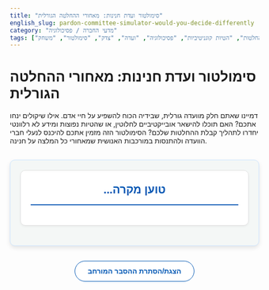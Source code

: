 ```yaml
---
title: "סימולטור ועדת חנינות: מאחורי ההחלטה הגורלית"
english_slug: pardon-committee-simulator-would-you-decide-differently
category: "מדעי החברה / פסיכולוגיה"
tags: ["קבלת החלטות", "הטיות קוגניטיביות", "פסיכולוגיה", "ועדה", "צדק", "סימולטור", "משחק"]
---
```

# סימולטור ועדת חנינות: מאחורי ההחלטה הגורלית

דמיינו שאתם חלק מוועדה גורלית, שבידיה הכוח להשפיע על חיי אדם. אילו שיקולים ינחו אתכם? האם תוכלו להישאר אובייקטיביים לחלוטין, או שהטיות נפוצות ומידע לא רלוונטי יחדרו לתהליך קבלת ההחלטות שלכם? הסימולטור הזה מזמין אתכם להיכנס לנעלי חברי הוועדה ולהתנסות במורכבות האנושית שמאחורי כל המלצה על חנינה.

<div id="simulator-app">
    <div id="case-presentation">
        <h2 id="case-title">טוען מקרה...</h2>
        <div id="case-details">
            <!-- Case details will be loaded here -->
        </div>
         <div id="bias-hint" class="hint" style="display: none;">
            <i class="info-icon"></i> <span id="bias-hint-text"></span>
        </div>
    </div>
    <div id="decision-buttons" class="actions" style="display: none;">
        <button id="approve-btn" class="decision-btn approve">להמליץ על חנינה</button>
        <button id="reject-btn" class="decision-btn reject">לדחות את הבקשה</button>
    </div>
    <div id="feedback-area" class="feedback" style="display: none;">
        <h3>המשוב על ההחלטה שלך:</h3>
        <p id="feedback-text"></p>
        <button id="next-case-btn" class="action-btn next-case" style="display: none;">למקרה הבא</button>
    </div>
    <div id="end-screen" class="end-game" style="display: none;">
        <h2>סיכום הסימולטור</h2>
        <p>סיימת לבחון את כל המקרים. מקרי החנינה אמיתיים ומורכבים, ומראים כיצד שיקולים שונים, כולל הטיות קוגניטיביות, יכולים להשפיע על החלטות משנות חיים. כעת, מומלץ לעיין בהסבר המורחב כדי להעמיק את הבנתכם בנוגע לדינמיקות בוועדות ולקבלת החלטות תחת השפעה.</p>
         <button id="restart-btn" class="action-btn restart">התחל סימולטור מחדש</button>
    </div>
</div>

<style>
    :root {
        --primary-color: #0056b3; /* Darker Blue */
        --secondary-color: #e0e0e0; /* Light Gray */
        --approve-color: #28a745; /* Green */
        --reject-color: #dc3545; /* Red */
        --warning-color: #ffc107; /* Yellow/Orange for hints */
        --bg-color: #f4f7f6; /* Very Light Gray/Blue background */
        --card-bg-color: #ffffff; /* White for cards */
        --text-color: #333; /* Dark Gray text */
        --border-color: #cce5ff; /* Light Blue border */
        --border-radius: 10px;
        --box-shadow: 0 4px 8px rgba(0, 0, 0, 0.1);
        --transition-speed: 0.4s ease-in-out;
    }

    #simulator-app {
        font-family: 'Arial', sans-serif;
        direction: rtl;
        text-align: right;
        max-width: 700px;
        margin: 30px auto;
        padding: 20px;
        border: 1px solid var(--border-color);
        border-radius: var(--border-radius);
        background-color: var(--bg-color);
        line-height: 1.7;
        color: var(--text-color);
        box-shadow: var(--box-shadow);
        overflow: hidden; /* To contain animations */
    }

    #case-presentation, .feedback, .end-game {
        margin-bottom: 20px;
        padding: 20px;
        border: 1px solid var(--secondary-color);
        border-radius: var(--border-radius);
        background-color: var(--card-bg-color);
        box-shadow: 0 2px 4px rgba(0, 0, 0, 0.05);
        opacity: 1;
        transform: translateY(0);
        transition: opacity var(--transition-speed), transform var(--transition-speed);
    }

     .fade-out {
         opacity: 0;
         transform: translateY(20px);
     }

     .fade-in {
         opacity: 1;
         transform: translateY(0);
     }


    #case-title {
        text-align: center;
        color: var(--primary-color);
        margin-top: 0;
        margin-bottom: 20px;
        font-size: 1.6em;
        border-bottom: 2px solid var(--primary-color);
        padding-bottom: 10px;
    }

    #case-details p {
        margin-bottom: 12px;
        padding-bottom: 12px;
        border-bottom: 1px dashed var(--secondary-color);
        font-size: 1.05em;
    }
     #case-details p:last-child {
        border-bottom: none;
        padding-bottom: 0;
        margin-bottom: 0;
    }

    #case-details strong {
        color: var(--primary-color);
    }

    #bias-hint {
        margin-top: 20px;
        padding: 10px;
        background-color: #fff3cd; /* Light yellow */
        border: 1px solid #ffeeba; /* Yellow border */
        border-radius: 5px;
        color: #856404; /* Dark yellow text */
        font-size: 0.95em;
        display: flex;
        align-items: center;
    }

    .info-icon {
        display: inline-block;
        width: 20px;
        height: 20px;
        background-color: #856404;
        color: #fff3cd;
        border-radius: 50%;
        text-align: center;
        line-height: 20px;
        font-weight: bold;
        margin-left: 8px;
        flex-shrink: 0;
    }
     .info-icon::before {
         content: 'i';
         font-style: normal;
     }


    .actions {
        text-align: center;
        margin-bottom: 20px;
        display: flex; /* Use flexbox for buttons */
        justify-content: center;
        gap: 20px; /* Space between buttons */
        opacity: 1;
        transition: opacity var(--transition-speed);
    }

     .actions.fade-out {
         opacity: 0;
         pointer-events: none; /* Disable clicks while fading */
     }

    .decision-btn, .action-btn {
        padding: 12px 25px;
        font-size: 1.1em;
        cursor: pointer;
        border: none;
        border-radius: 25px; /* Pill shape */
        transition: background-color 0.3s ease, transform 0.1s ease, box-shadow 0.3s ease;
        font-weight: bold;
        text-transform: uppercase;
        letter-spacing: 0.5px;
        box-shadow: 0 2px 5px rgba(0, 0, 0, 0.1);
    }

    .decision-btn.approve {
        background-color: var(--approve-color);
        color: white;
    }

    .decision-btn.approve:hover {
        background-color: #218838; /* Darker Green */
        transform: translateY(-2px);
        box-shadow: 0 4px 8px rgba(0, 0, 0, 0.2);
    }
     .decision-btn.approve:active {
         transform: translateY(0);
         box-shadow: 0 2px 5px rgba(0, 0, 0, 0.1);
     }


    .decision-btn.reject {
        background-color: var(--reject-color);
        color: white;
    }

    .decision-btn.reject:hover {
        background-color: #c82333; /* Darker Red */
        transform: translateY(-2px);
        box-shadow: 0 4px 8px rgba(0, 0, 0, 0.2);
    }
     .decision-btn.reject:active {
         transform: translateY(0);
         box-shadow: 0 2px 5px rgba(0, 0, 0, 0.1);
     }

    .feedback {
        margin-top: 20px;
        padding: 20px;
        border-radius: var(--border-radius);
        background-color: var(--card-bg-color);
        /* Feedback background will be set by JS based on decision */
        box-shadow: 0 2px 4px rgba(0, 0, 0, 0.05);
    }
     .feedback h3 {
         margin-top: 0;
         color: var(--primary-color);
         border-bottom: 1px solid var(--secondary-color);
         padding-bottom: 10px;
         margin-bottom: 15px;
     }
     .feedback p {
         margin-bottom: 15px;
         font-size: 1.05em;
     }

    .action-btn {
        display: block;
        width: fit-content;
        margin: 20px auto 0;
        background-color: var(--primary-color);
        color: white;
    }

     .action-btn.restart {
         background-color: var(--warning-color);
         color: var(--text-color);
         font-weight: bold;
     }


    .action-btn:hover {
        background-color: #004085; /* Even Darker Blue */
        transform: translateY(-2px);
        box-shadow: 0 4px 8px rgba(0, 0, 0, 0.2);
    }
     .action-btn:active {
         transform: translateY(0);
         box-shadow: 0 2px 5px rgba(0, 0, 0, 0.1);
     }

    .action-btn.restart:hover {
        background-color: #ffaa00; /* Darker Orange */
    }


    .end-game {
         text-align: center;
         padding: 30px;
         background-color: var(--card-bg-color);
    }

    .end-game h2 {
        color: var(--primary-color);
        font-size: 2em;
        margin-bottom: 15px;
    }
     .end-game p {
         font-size: 1.1em;
         margin-bottom: 25px;
         color: #555;
     }


    #toggle-explanation {
        display: block;
        width: fit-content;
        margin: 30px auto;
        padding: 12px 25px;
        font-size: 1em;
        cursor: pointer;
        border: 1px solid var(--primary-color);
        border-radius: 25px;
        background-color: var(--card-bg-color);
        color: var(--primary-color);
        transition: background-color 0.3s ease, color 0.3s ease, transform 0.1s ease, box-shadow 0.3s ease;
        font-weight: bold;
    }
     #toggle-explanation:hover {
         background-color: var(--primary-color);
         color: white;
         transform: translateY(-2px);
         box-shadow: 0 4px 8px rgba(0, 0, 0, 0.15);
     }
     #toggle-explanation:active {
         transform: translateY(0);
         box-shadow: 0 1px 3px rgba(0, 0, 0, 0.1);
     }


    #explanation {
        margin-top: 30px;
        padding: 25px;
        border: 1px solid var(--border-color);
        border-radius: var(--border-radius);
        background-color: var(--bg-color);
        direction: rtl;
        text-align: right;
        box-shadow: var(--box-shadow);
    }

    #explanation h2, #explanation h3 {
        color: var(--primary-color);
        border-bottom: 2px solid var(--secondary-color);
        padding-bottom: 8px;
        margin-bottom: 20px;
    }

    #explanation h2 {
        font-size: 1.8em;
    }
     #explanation h3 {
         font-size: 1.4em;
     }

    #explanation p {
        margin-bottom: 18px;
        font-size: 1.05em;
        color: #555;
    }

    #explanation ul {
        list-style-type: disc;
        margin-right: 25px;
        margin-bottom: 18px;
        color: #555;
    }

    #explanation li {
        margin-bottom: 10px;
        line-height: 1.6;
    }

     /* Add some keyframe animations */
     @keyframes fadeIn {
         from { opacity: 0; transform: translateY(20px); }
         to { opacity: 1; transform: translateY(0); }
     }

     @keyframes fadeOut {
         from { opacity: 1; transform: translateY(0); }
         to { opacity: 0; transform: translateY(-20px); }
     }

     .animated.fade-in { animation: fadeIn var(--transition-speed) forwards; }
     .animated.fade-out { animation: fadeOut var(--transition-speed) forwards; }

</style>

<button id="toggle-explanation">הצגת/הסתרת ההסבר המורחב</button>

<div id="explanation" style="display: none;">
    <h2>ועדת חנינות וקבלת החלטות: מבט מעמיק</h2>

    <h3>תפקידה של ועדת חנינות נשיאותית</h3>
    <p>ועדת החנינות משמשת כגוף מייעץ לנשיא המדינה, בוחנת בקשות חנינה מאסירים ומורשעים, וממליצה אם להיענות לבקשה (למשל, קיצור עונש או מחיקת רישום פלילי) או לדחותה. עבודת הוועדה דורשת איזון עדין בין עקרונות צדק, שיקום, בטחון הציבור, והתחשבות בנסיבות אנושיות ייחודיות.</p>

    <h3>המורכבות האנושית שמאחורי ההחלטה</h3>
    <p>ההחלטה על חנינה אינה תהליך משפטי יבש בלבד. היא רוויה בהיבטים מוסריים, חברתיים ורגשיים. כיצד שוקלים את סיכויי השיקום מול חומרת העבירה המקורית? מתי החברה סלחה? וכיצד מתייחסים להשפעת המאסר על משפחת האסיר מול סבל קורבנות העבירה? חברי הוועדה ניצבים בפני דילמות אמיתיות, לעיתים ללא תשובות חד-משמעיות.</p>

    <h3>דינמיקות קבוצתיות בוועדה: לא רק דעות אישיות</h3>
    <p>קבלת החלטות בוועדה מושפעת לא רק משיקול דעתם האישי של החברים, אלא גם מדינמיקות חברתיות. לחצים נורמטיביים, הרצון להגיע לקונצנזוס במהירות (לפעמים על חשבון דיון מעמיק - "חשיבת יחד" או Groupthink), והשפעת חברים דומיננטיים יכולים כולם להטות את כף המאזניים.</p>

    <h3>הטיות קוגניטיביות: מלכודות החשיבה האנושית</h3>
    <p>הטיות קוגניטיביות הן דפוסי חשיבה אוטומטיים, שאינם בהכרח רציונליים, המשפיעים על האופן בו אנו קולטים ומעבדים מידע, ובכך מעוותים את שיקול דעתנו. הן נפוצות גם אצל מקבלי החלטות מנוסים:</p>
    <ul>
        <li>**הטיית העיגון (Anchoring Bias):** הנטייה להיתפס למידע הראשוני המוצג (ה"עוגן") ולהתבסס עליו יתר על המידה בהמשך קבלת ההחלטה, גם כשהוא אינו בהכרח הרלוונטי ביותר. לדוגמה, חומרת העבירה המקורית או אורך העונש יכולים להוות עוגן שמשפיע על הערכת סיכויי שיקום עתידיים.</li>
        <li>**הטיית האישור (Confirmation Bias):** הנטייה לחפש, לפרש ולזכור מידע שמאשר אמונות או דעות קיימות, ולהתעלם ממידע שסותר אותן. אם חבר ועדה מאמין שאסיר מסוים ראוי לחנינה (או שלא), הוא יחפש עדויות שיחזקו דעה זו ויתעלם מהשאר.</li>
        <li>**הטיית ההילה (Halo Effect):** הנטייה להרחיב תכונה חיובית אחת (או שלילית אחת) של אדם, ולהסיק ממנה לגבי תכונות נוספות שאינן קשורות אליה ישירות. סיפור אישי מרגש או מראה חיצוני מסודר יכולים ליצור 'הילה' שתגרום להערכת יתר של אמינות האסיר או סיכויי שיקומו.</li>
        <li>**אפקט המסגור (Framing Effect):** האופן בו מוצג המידע משפיע על ההחלטה, גם אם המידע המהותי זהה. הדגשת סבל משפחת האסיר לעומת הדגשת פגיעת הקורבן יכולה להוביל להחלטות שונות לחלוטין, פשוט בגלל ה"מסגרת" השונה בה הוצג המקרה.</li>
    </ul>

    <h3>השפעת מידע לא רלוונטי</h3>
    <p>ועדות חנינה נחשפות לעיתים קרובות למידע אישי, רגשי או חברתי שאינו קשור ישירות לעבירה, לעונש או לתהליך השיקום המקצועי של האסיר (כמו מצב משפחתי ייחודי, קשרים חיצוניים, או עדויות אופי שאינן מבתי הכלא). מידע זה, אף שהוא אנושי ומעורר אמפתיה, עלול להכניס אלמנטים סובייקטיביים ולהגביר את הסיכון להטיות, על חשבון בחינה עניינית ומבוססת קריטריונים אחידים.</p>

    <h3>האיזון העדין: רציונל מול רגש</h3>
    <p>ההחלטה על חנינה דורשת שילוב של חשיבה רציונלית (בחינת עובדות, חוקים, נהלים) וחמלה אנושית (התחשבות בנסיבות, פוטנציאל שיקום). האתגר המרכזי הוא למצוא את האיזון הנכון: להכיר בהיבטים האנושיים מבלי לאפשר להטיות ולמידע לא רלוונטי להאפיל על הצורך באובייקטיביות, שקיפות ושוויון בפני החוק.</p>

    <h3>זיהוי הטיות והתמודדות איתן</h3>
    <p>הצעד הראשון הוא מודעות לקיומן של הטיות אלו והכרה בכך שכולנו חשופים להן. דיון פתוח, ביקורתי ורב-קולי בוועדה, שימוש בכלי עזר מסודרים, קביעת קריטריונים ברורים ככל הניתן, והתייעצות עם גורמים מקצועיים בלתי תלויים יכולים לסייע בצמצום השפעתן של הטיות ובקבלת החלטות מבוססות ומאוזנות יותר.</p>
</div>


<script>
    const cases = [
        {
            title: "מקרה 1: גניבה לצורך רפואה דחופה",
            details: [
                "**האסיר:** דוד כהן, בן 55.",
                "**העבירה:** גניבת סכום כסף גדול ממעסיקו לצורך מימון טיפול רפואי דחוף ויקר לבתו הקטנה שהייתה בסכנת חיים. אין לו עבר פלילי קודם.",
                "**העונש שנגזר:** 3 שנות מאסר בפועל.",
                "**התנהגות בכלא:** התנהגות מופתית, השתתף בתוכניות שיקום רבות, עובד במפעל הכלא ונחשב לאסיר למופת. מקבל דו"חות חיוביים מהסגל.",
                "**נסיבות אישיות נוספות:** בתו החלימה אך נותרה נכה חלקית ותלויה בטיפול יקר מתמשך. אשתו התקשתה לפרנס את המשפחה בלעדיו והמשפחה נקלעה לחובות כבדים. מעסיקו לשעבר הביע צער על המצב אך התעקש על העונש כאות אזהרה.",
                "**התרשמות משימוע קודם:** אסיר שקט, שומר על מראה מסודר ונקי. במהלך שימוע קודם בפני גורם אחר, סיפורו האישי והמצוקה ששידר גרמו לרגש רב אצל השומעים ונרשמה הערה על כך בפרוטוקול."
            ],
            biasHint: "שימו לב כיצד המצוקה האישית והסיפור הרגשי העוצמתי 'ממסגרים' את המעשה, והאם ההתרשמות החיובית מהאסיר יוצרת 'הילה' המשפיעה על שיקול הדעת, על חשבון חומרת העבירה והצורך בצדק ציבורי (הטיית ההילה, אפקט המסגור).",
            feedback: {
                approve: "**החלטה להמליץ על חנינה:** החלטה זו הושפעה, ככל הנראה, מהכוח הרגשי העצום של סיפורו האישי של האסיר ונסיבות ביצוע העבירה. חברי ועדה רבים התקשו להתעלם מהמצוקה הנוראה בה היה נתון ומהעובדה שהמעשה הציל חיים (למרות שהיה פלילי). זוהי דוגמה לאפקט המסגור - המקרה 'מסוגר' כמעשה נואש ממצוקה ולא כעבירה פלילית רגילה. התנהגותו הטובה בכלא מוסיפה ל'הילת' האסיר הטוב. ההתמקדות היא בצד האנושי ופוטנציאל השיקום, לעיתים על חשבון הצורך להרתיע מעבירות חמורות כאלו.",
                reject: "**החלטה לדחות את הבקשה:** דחיית הבקשה מתמקדת לרוב בחומרת העבירה המקורית, בגובה הסכום שנגנב ובהשלכותיה על הקורבן (המעסיק). גישה זו נוטה להפריד בין נסיבות אישיות קשות ובין חומרת המעשה הפלילי עצמו, ומתמקדת בצורך לשמור על שלטון החוק ולהרתיע. זוהי גישה המבוססת על היגיון 'קר' יותר, אך היא עלולה להתעלם מהקשר הייחודי שאיפשר את ביצוע העבירה. היא שמה דגש על עקרונות משפטיים וציבוריים מעל גורמים רגשיים ואישיים."
            }
        },
        {
            title: "מקרה 2: הונאה פיננסית רחבת היקף",
            details: [
                "**האסיר:** אלי שקד, בן 48.",
                "**העבירה:** הונאה פיננסית מתוחכמת ורחבת היקף שגרמה הפסדים של מיליוני שקלים לחברה ציבורית ולמשקיעים קטנים רבים, חלקם איבדו את כל חסכונותיהם.",
                "**העונש שנגזר:** 7 שנות מאסר בפועל.",
                "**התנהגות בכלא:** התנהגות שגרתית, לא יצר בעיות מיוחדות אך גם לא גילה עניין מיוחד בתוכניות שיקום מעבר למינימום הפורמלי. מתלונן תדיר על התנאים בכלא ועל יחס הסגל.",
                "**נסיבות אישיות נוספות:** בא ממשפחה מבוססת ובעלת קשרים חברתיים ופוליטיים. סנגורו, עורך דין ידוע, טוען שנעשה לו עוול ושהוא 'שעיר לעזאזל' למחדלי רשויות הפיקוח. האסיר עצמו ממעיט בחומרת מעשיו ואינו מביע חרטה אמיתית. נשוי ואב לשניים. אשתו פעילה ציבורית בולטת ומפעילה לחץ לקבלת החנינה.",
                "**השוואה לתיק אחר:** הוצג לוועדה נתון השוואתי (שאינו קשור ישירות לתיק) של אסיר אחר שהורשע בעבירת הונאה דומה, אך בסכום נמוך בהרבה, וקיבל עונש קל משמעותית."
            ],
            biasHint: "שקלו כיצד גובה הסכום שנגנב (וההפסדים העצומים) יכולים 'לעגן' את תפיסת חומרת העבירה. האם מעמדו החברתי, קשריו, או הלחץ החיצוני שהופעל משפיעים על ההחלטה? האם ההשוואה לתיק אחר, פחות חמור, מהווה 'עוגן' נוסף? (הטיית העיגון, השפעת מידע לא רלוונטי/לחצים חיצוניים).",
            feedback: {
                approve: "**החלטה להמליץ על חנינה:** אישור חנינה במקרה זה עלול לנבוע מהשפעת גורמים חיצוניים ומידע שאינו רלוונטי עניינית, כמו מעמד חברתי, קשרים חזקים, או לחץ המופעל מבחוץ. ייתכן גם שההשוואה למקרה אחר, עם עונש קל יותר, משמשת כ'עוגן' שממנו נגזר הצורך לסטות מהעונש המקורי (שהפך ל'עוגן' הנגדי). החלטה כזו עלולה להתפרש כהעדפה פסולה לבעלי אמצעים וקשרים, תוך התעלמות מחומרת העבירה, היעדר חרטה, והנזק הרב שנגרם לקורבנות רבים.",
                reject: "**החלטה לדחות את הבקשה:** דחיית החנינה במקרה זה מתבססת לרוב באופן מובהק על חומרת ההונאה הפיננסית, היקף הנזק שנגרם למשקיעים, והמסר הציבורי בדבר חומרת עבירות 'צווארון לבן'. גובה הסכום שנגנב משמש כ'עוגן' מרכזי בהערכת המקרה. גישה זו מתייחסת מעט יחסית לנסיבות אישיות שאינן מעידות על שיקום, ומסרבת להיכנע ללחצים חיצוניים או להשוואות לא רלוונטיות. ההתמקדות היא בענישה, הרתעה והגנה על הציבור."
            }
        },
         {
            title: "מקרה 3: אלימות בנסיבות מצוקה קשה",
            details: [
                "**האסירה:** רותי לוי, בת 38.",
                "**העבירה:** תקיפה אלימה וקשה שגרמה לפציעה חמורה לבן זוגה, במהלך ויכוח שהתדרדר לאלימות מצידו. הוגדרה בבית המשפט כהגנה עצמית שחרגה מהסביר בנסיבות המקרה.",
                "**העונש שנגזר:** 5 שנות מאסר בפועל.",
                "**התנהגות בכלא:** התנהגות טובה ושקטה מאוד, מופנמת. סבלה מדיכאון קליני קשה שהוביל להתערבות פסיכיאטרית בכלא. למדה מקצוע טיפולי במסגרת תוכניות השיקום בכלא ומגלה אחריות.",
                "**נסיבות אישיות נוספות:** היסטוריה מתועדת ארוכה של התעללות פיזית, מינית ונפשית קשה מצד בן הזוג, שכללה איומים ופגיעות חוזרות ונשנות. בזמן התקיפה הייתה במצב מצוקה נפשית קיצוני. ללא תמיכה משפחתית חיצונית משמעותית. יש לה שני ילדים קטינים המטופלים אצל קרובי משפחה מרוחקים בתנאים קשים.",
                "**ראיות נוספות שהוצגו:** הסנגור הציג לוועדה תמונות רפואיות קשות שתיעדו פגיעות פיזיות קודמות שסבלה מהן האסירה מידי בן הזוג. עובדת סוציאלית מטעם שירות בתי הסוהר המליצה בחום על שחרורה לחלופת מעצר טיפולית, והעידה על תהליך שיקום משמעותי שעברה."
            ],
            biasHint: "האם הנסיבות הקשות (התעללות, מצוקה נפשית, היסטוריה של פגיעות) יוצרות 'הילה' של קורבן וממסגרות את המעשה ככורח מצער? כיצד ראיות ויזואליות קשות משפיעות על הרגש ועל שיקול הדעת? האם הן גורמות להתעלמות מחומרת הפציעה שנגרמה לקורבן? (הטיית ההילה, אפקט המסגור, השפעת מידע רגשי/ויזואלי, התעלמות מהקורבן).",
            feedback: {
                approve: "**החלטה להמליץ על חנינה:** המלצה זו מושפעת עמוקות מאפקט המסגור ומ'הטיית ההילה'. הנסיבות הקיצוניות בהן בוצעה העבירה (שנים של התעללות) והצגת העדויות המצולמות 'ממסגרות' את האסירה כקורבן ואת המעשה כמעשה נואש הנובע ממצוקה קיצונית. האמפתיה העצומה שהמקרה מעורר יוצרת 'הילה' חיובית סביב האסירה, ומטה את ההחלטה לכיוון החנינה, לעיתים תוך הפחתה ממשקל חומרת הפציעה שנגרמה לבן הזוג (הקורבן). ההתמקדות היא בגורלה של האסירה ובפוטנציאל השיקום שלה נוכח מצבה הנפשי וההיסטוריה שלה.",
                reject: "**החלטה לדחות את הבקשה:** דחיית החנינה במקרה זה שמה את הדגש המרכזי על תוצאת המעשה האלים - הפציעה הקשה שנגרמה לקורבן - ועל הצורך הציבורי להרתיע מפני אלימות, גם אם היא מבוצעת בנסיבות קשות. גישה זו נוטה 'להתעלם' מהנסיבות האישיות המקלות או להפחית ממשקלן, ומתמקדת בהיבט הפלילי והמשפטי היבש של התקיפה והתוצאה. היא עלולה להיות מושפעת מ'הטיית העיגון' על בסיס חומרת הפציעה, ולעיתים מתקשה לשקלל כראוי את ההקשר המורכב של אלימות בתוך המשפחה."
            }
        }
    ];

    let currentCaseIndex = 0;

    const simulatorApp = document.getElementById('simulator-app');
    const casePresentationDiv = document.getElementById('case-presentation');
    const caseTitle = document.getElementById('case-title');
    const caseDetails = document.getElementById('case-details');
    const biasHintDiv = document.getElementById('bias-hint');
    const biasHintTextSpan = document.getElementById('bias-hint-text');
    const decisionButtonsDiv = document.getElementById('decision-buttons');
    const approveBtn = document.getElementById('approve-btn');
    const rejectBtn = document.getElementById('reject-btn');
    const feedbackAreaDiv = document.getElementById('feedback-area');
    const feedbackText = document.getElementById('feedback-text');
    const nextCaseBtn = document.getElementById('next-case-btn');
    const endScreenDiv = document.getElementById('end-screen');
    const restartBtn = document.getElementById('restart-btn');
    const toggleExplanationBtn = document.getElementById('toggle-explanation');
    const explanationDiv = document.getElementById('explanation');

    function animateElement(element, animationClass, duration = 500) {
        return new Promise(resolve => {
            element.classList.add('animated', animationClass);
            const animationEndHandler = () => {
                element.classList.remove('animated', animationClass);
                 // Ensure display is correctly set after fade-out
                 if (animationClass === 'fade-out') {
                     element.style.display = 'none';
                 }
                element.removeEventListener('animationend', animationEndHandler);
                resolve();
            };
            element.addEventListener('animationend', animationEndHandler);
             // Fallback in case animationend doesn't fire
            setTimeout(resolve, duration + 50);
        });
    }

    async function loadCase(index) {
        if (index >= cases.length) {
            endSimulator();
            return;
        }

        // If not the first case, fade out current content
        if (currentCaseIndex > 0) {
           await animateElement(casePresentationDiv, 'fade-out', 300);
           biasHintDiv.style.display = 'none'; // Ensure hint is hidden during transition
           decisionButtonsDiv.classList.remove('fade-in'); // Remove incoming animation class if exists
           decisionButtonsDiv.style.display = 'none'; // Hide buttons
        }


        const currentCase = cases[index];
        caseTitle.textContent = currentCase.title;
        caseDetails.innerHTML = '';
        currentCase.details.forEach(detail => {
            const p = document.createElement('p');
            p.innerHTML = detail; // Use innerHTML to support bold tags
            caseDetails.appendChild(p);
        });
        biasHintTextSpan.textContent = currentCase.biasHint;


        // Reset and prepare for fade-in
        feedbackAreaDiv.style.display = 'none';
        nextCaseBtn.style.display = 'none';
        endScreenDiv.style.display = 'none';

        casePresentationDiv.classList.remove('fade-out'); // Remove outgoing animation class if exists
        casePresentationDiv.style.display = 'block'; // Make sure it's block before fading in
        await animateElement(casePresentationDiv, 'fade-in', 500); // Fade in the new case details

        biasHintDiv.style.display = 'flex'; // Show hint
        decisionButtonsDiv.style.display = 'flex'; // Show buttons
        animateElement(decisionButtonsDiv, 'fade-in', 300); // Fade in buttons


        currentCaseIndex = index; // Update index *after* loading
    }

    async function showFeedback(decision) {
         // Disable buttons during transition
         approveBtn.disabled = true;
         rejectBtn.disabled = true;
         decisionButtonsDiv.classList.add('fade-out'); // Start fading out buttons

         // Fade out case details
         await animateElement(casePresentationDiv, 'fade-out', 300);
         biasHintDiv.style.display = 'none'; // Hide hint

         const currentCase = cases[currentCaseIndex];
        feedbackText.innerHTML = `**ההחלטה שלך:** ${decision === 'approve' ? 'להמליץ על חנינה' : 'לדחות את הבקשה'}.`; // Basic decision
        feedbackText.innerHTML += `<br><br>${currentCase.feedback[decision]}`; // Detailed feedback

         // Add visual cue to feedback area based on decision (optional, but adds flair)
         feedbackAreaDiv.style.borderColor = decision === 'approve' ? var_approve_color : var_reject_color; // This won't work directly with CSS vars in JS style property. Need to get computed style or define colors in JS. Let's use classes instead.
         feedbackAreaDiv.classList.remove('approve-feedback', 'reject-feedback'); // Clean previous classes
         feedbackAreaDiv.classList.add(decision + '-feedback'); // Add new class for styling


         // Fade in feedback
         feedbackAreaDiv.classList.remove('fade-out'); // Ensure no outgoing class
         feedbackAreaDiv.style.display = 'block'; // Make sure it's block before fading in
         await animateElement(feedbackAreaDiv, 'fade-in', 500);

        // Show next/end button
         nextCaseBtn.style.display = 'block';
         if (currentCaseIndex + 1 >= cases.length) {
             nextCaseBtn.textContent = 'סיים סימולטור';
         } else {
             nextCaseBtn.textContent = 'למקרה הבא';
         }


         // Re-enable buttons after transition (though they are hidden now)
         approveBtn.disabled = false;
         rejectBtn.disabled = false;
    }

    async function endSimulator() {
        // Fade out existing content if any
        if (feedbackAreaDiv.style.display !== 'none') {
             await animateElement(feedbackAreaDiv, 'fade-out', 300);
        } else if (casePresentationDiv.style.display !== 'none') {
             await animateElement(casePresentationDiv, 'fade-out', 300);
        }
         decisionButtonsDiv.style.display = 'none'; // Ensure buttons are hidden
         biasHintDiv.style.display = 'none'; // Ensure hint is hidden


        // Fade in end screen
        endScreenDiv.classList.remove('fade-out');
        endScreenDiv.style.display = 'block';
        animateElement(endScreenDiv, 'fade-in', 500);
    }

    async function restartSimulator() {
        // Fade out end screen
         await animateElement(endScreenDiv, 'fade-out', 300);

        // Reset index and load first case
        currentCaseIndex = 0;
        loadCase(currentCaseIndex);
    }

    // Event Listeners
    approveBtn.addEventListener('click', () => showFeedback('approve'));
    rejectBtn.addEventListener('click', () => showFeedback('reject'));
    nextCaseBtn.addEventListener('click', () => loadCase(currentCaseIndex)); // currentCaseIndex was incremented in showFeedback
    restartBtn.addEventListener('click', restartSimulator);

    toggleExplanationBtn.addEventListener('click', () => {
        const isHidden = explanationDiv.style.display === 'none' || explanationDiv.style.display === '';
        if (isHidden) {
             explanationDiv.style.display = 'block';
             toggleExplanationBtn.textContent = 'הסתרת ההסבר המורחב';
             animateElement(explanationDiv, 'fade-in', 300);
        } else {
             animateElement(explanationDiv, 'fade-out', 300).then(() => {
                  explanationDiv.style.display = 'none';
                   toggleExplanationBtn.textContent = 'הצגת/הסתרת ההסבר המורחב';
             });
        }
    });

    // Add classes for feedback background based on decision (CSS handles colors)
     const styleSheet = document.styleSheets[document.styleSheets.length - 1];
     styleSheet.insertRule('.feedback.approve-feedback { border-color: var(--approve-color); background-color: #e9f7ef; }', styleSheet.cssRules.length);
     styleSheet.insertRule('.feedback.reject-feedback { border-color: var(--reject-color); background-color: #fdedee; }', styleSheet.cssRules.length);


    // Initialize the simulator
    loadCase(currentCaseIndex);

</script>
```